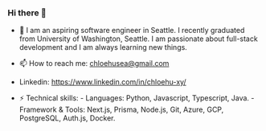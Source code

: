### Hi there 👋

- 🔭 I am an aspiring software engineer in Seattle. I recently graduated from University of Washington, Seattle. I am passionate about full-stack development and I am always learning new things.  

- 📫 How to reach me: chloehusea@gmail.com
- Linkedin: https://www.linkedin.com/in/chloehu-xy/ 

- ⚡ Technical skills:
      - Languages: Python, Javascript, Typescript, Java.
      - Framework & Tools: Next.js, Prisma, Node.js, Git, Azure, GCP, PostgreSQL, Auth.js, Docker. 
